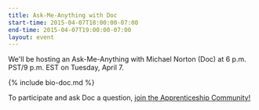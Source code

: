 ```yaml
---
title: Ask-Me-Anything with Doc
start-time: 2015-04-07T18:00:00-07:00
end-time: 2015-04-07T19:00:00-07:00
layout: event
---
```

We'll be hosting an Ask-Me-Anything with Michael Norton (Doc) at 6 p.m. PST/9 p.m. EST on Tuesday, April 7.

{% include bio-doc.md %}

To participate and ask Doc a question, [join the Apprenticeship Community!](https://zee8.typeform.com/to/b9wyG6?invite-code=doc-AMA)